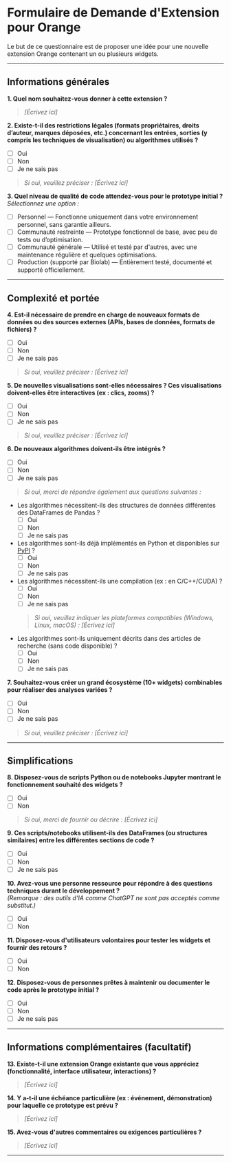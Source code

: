# Formulaire de Demande d'Extension pour Orange

Le but de ce questionnaire est de proposer une idée pour une nouvelle extension Orange contenant un ou plusieurs widgets.

---

## Informations générales

**1. Quel nom souhaitez-vous donner à cette extension ?**  
> _[Écrivez ici]_

**2. Existe-t-il des restrictions légales (formats propriétaires, droits d’auteur, marques déposées, etc.) concernant les entrées, sorties (y compris les techniques de visualisation) ou algorithmes utilisés ?**  
- [ ] Oui
- [ ] Non
- [ ] Je ne sais pas  
> _Si oui, veuillez préciser : [Écrivez ici]_

**3. Quel niveau de qualité de code attendez-vous pour le prototype initial ?**  
_Sélectionnez une option :_
- [ ] Personnel — Fonctionne uniquement dans votre environnement personnel, sans garantie ailleurs.
- [ ] Communauté restreinte — Prototype fonctionnel de base, avec peu de tests ou d’optimisation.
- [ ] Communauté générale — Utilisé et testé par d'autres, avec une maintenance régulière et quelques optimisations.
- [ ] Production (supporté par Biolab) — Entièrement testé, documenté et supporté officiellement.

---

## Complexité et portée

**4. Est-il nécessaire de prendre en charge de nouveaux formats de données ou des sources externes (APIs, bases de données, formats de fichiers) ?**  
- [ ] Oui
- [ ] Non
- [ ] Je ne sais pas  
> _Si oui, veuillez préciser : [Écrivez ici]_

**5. De nouvelles visualisations sont-elles nécessaires ? Ces visualisations doivent-elles être interactives (ex : clics, zooms) ?**  
- [ ] Oui
- [ ] Non
- [ ] Je ne sais pas  
> _Si oui, veuillez préciser : [Écrivez ici]_

**6. De nouveaux algorithmes doivent-ils être intégrés ?**  
- [ ] Oui
- [ ] Non
- [ ] Je ne sais pas  
> _Si oui, merci de répondre également aux questions suivantes :_
  - Les algorithmes nécessitent-ils des structures de données différentes des DataFrames de Pandas ?
    - [ ] Oui
    - [ ] Non
    - [ ] Je ne sais pas
  - Les algorithmes sont-ils déjà implémentés en Python et disponibles sur [PyPI](https://pypi.org/) ?
    - [ ] Oui
    - [ ] Non
    - [ ] Je ne sais pas
  - Les algorithmes nécessitent-ils une compilation (ex : en C/C++/CUDA) ?
    - [ ] Oui
    - [ ] Non
    - [ ] Je ne sais pas  
    > _Si oui, veuillez indiquer les plateformes compatibles (Windows, Linux, macOS) : [Écrivez ici]_
  - Les algorithmes sont-ils uniquement décrits dans des articles de recherche (sans code disponible) ?
    - [ ] Oui
    - [ ] Non
    - [ ] Je ne sais pas

**7. Souhaitez-vous créer un grand écosystème (10+ widgets) combinables pour réaliser des analyses variées ?**  
- [ ] Oui
- [ ] Non
- [ ] Je ne sais pas  
> _Si oui, veuillez préciser : [Écrivez ici]_

---

## Simplifications

**8. Disposez-vous de scripts Python ou de notebooks Jupyter montrant le fonctionnement souhaité des widgets ?**  
- [ ] Oui
- [ ] Non  
> _Si oui, merci de fournir ou décrire : [Écrivez ici]_

**9. Ces scripts/notebooks utilisent-ils des DataFrames (ou structures similaires) entre les différentes sections de code ?**  
- [ ] Oui
- [ ] Non
- [ ] Je ne sais pas

**10. Avez-vous une personne ressource pour répondre à des questions techniques durant le développement ?**  
_(Remarque : des outils d'IA comme ChatGPT ne sont pas acceptés comme substitut.)_
- [ ] Oui
- [ ] Non

**11. Disposez-vous d'utilisateurs volontaires pour tester les widgets et fournir des retours ?**  
- [ ] Oui
- [ ] Non

**12. Disposez-vous de personnes prêtes à maintenir ou documenter le code après le prototype initial ?**  
- [ ] Oui
- [ ] Non
- [ ] Je ne sais pas

---

## Informations complémentaires (facultatif)

**13. Existe-t-il une extension Orange existante que vous appréciez (fonctionnalité, interface utilisateur, interactions) ?**  
> _[Écrivez ici]_

**14. Y a-t-il une échéance particulière (ex : événement, démonstration) pour laquelle ce prototype est prévu ?**  
> _[Écrivez ici]_

**15. Avez-vous d'autres commentaires ou exigences particulières ?**  
> _[Écrivez ici]_

---

